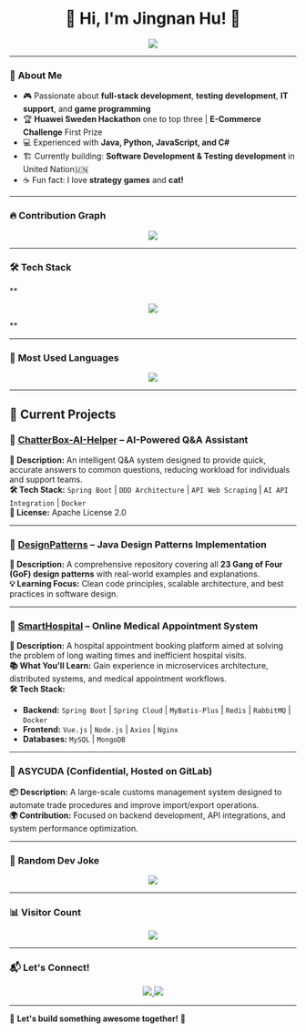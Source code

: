 <h1 align="center">👋 Hi, I'm Jingnan Hu! 🚀</h1>

<p align="center">
  <img src="https://readme-typing-svg.herokuapp.com?font=Fira+Code&duration=3000&pause=500&color=00F7EF&center=true&width=435&lines=Master's+in+Computer+Science;Game+Development+Enthusiast;AI+%7C+Big+Data+%7C+Cybersecurity;UN+Intern+%F0%9F%87%A8%F0%9F%87%AD;Always+learning+new+things!+%F0%9F%8C%8F" />
</p>

---

### 🚀 **About Me**
- 🎮 Passionate about **full-stack development**, **testing development**, **IT support**, and **game programming**
- 🏆 **Huawei Sweden Hackathon** one to top three | **E-Commerce Challenge** First Prize
- 💻 Experienced with **Java, Python, JavaScript, and C#**
- 🏗️ Currently building: **Software Development & Testing development** in United Nation🇺🇳
- ☕ Fun fact: I love **strategy games** and **cat!**

---


### 🔥 **Contribution Graph**
<p align="center">
  <img src="https://github-readme-activity-graph.vercel.app/graph?username=JingnanHu&theme=tokyo-night&hide_border=true" />
</p>

---

### 🛠 **Tech Stack**
**<p align="center">
  <img src="https://skillicons.dev/icons?i=html,css,vue,react,nodejs,axios,springboot,jakartaee,microprofile,quarkus,dubbo,mybatis,kafka,rocketmq,restapi,maven,gradle,quartz,git,mysql,mongodb,redis,docker" />
</p>**



---

### 🚀 **Most Used Languages**
<p align="center">
  <img src="https://github-readme-stats.vercel.app/api/top-langs/?username=JingnanHu&layout=compact&theme=tokyonight&hide_border=true" />
</p>

---

## 🎯 **Current Projects**

### 🔹 [ChatterBox-AI-Helper](https://github.com/JingnanHu/ChatterBox-AI-Helper) – AI-Powered Q&A Assistant  
**🤖 Description:** An intelligent Q&A system designed to provide quick, accurate answers to common questions, reducing workload for individuals and support teams.  
**🛠 Tech Stack:** `Spring Boot` | `DDD Architecture` | `API Web Scraping` | `AI API Integration` | `Docker`  
**📜 License:** Apache License 2.0  

---

### 🔹 [DesignPatterns](https://github.com/JingnanHu/DesignPatterns) – Java Design Patterns Implementation  
**📌 Description:** A comprehensive repository covering all **23 Gang of Four (GoF) design patterns** with real-world examples and explanations.  
**💡 Learning Focus:** Clean code principles, scalable architecture, and best practices in software design.  

---

### 🔹 [SmartHospital](https://github.com/JingnanHu/smartHospital) – Online Medical Appointment System  
**🏥 Description:** A hospital appointment booking platform aimed at solving the problem of long waiting times and inefficient hospital visits.  
**📚 What You'll Learn:** Gain experience in microservices architecture, distributed systems, and medical appointment workflows.  
**🛠 Tech Stack:**  
- **Backend:** `Spring Boot` | `Spring Cloud` | `MyBatis-Plus` | `Redis` | `RabbitMQ` | `Docker`  
- **Frontend:** `Vue.js` | `Node.js` | `Axios` | `Nginx`  
- **Databases:** `MySQL` | `MongoDB`  

---

### 🔹 ASYCUDA (Confidential, Hosted on GitLab)  
**📦 Description:** A large-scale customs management system designed to automate trade procedures and improve import/export operations.  
**🌍 Contribution:** Focused on backend development, API integrations, and system performance optimization.

---

### 🤣 **Random Dev Joke**
<p align="center">
  <img src="https://readme-jokes.vercel.app/api" />
</p>

---

### 📊 **Visitor Count**
<p align="center">
  <img src="https://komarev.com/ghpvc/?username=JingnanHu&label=Profile%20Views&color=blue&style=plastic" />
</p>

---

### 📬 **Let's Connect!**
<p align="center">
  <a href="https://www.linkedin.com/in/jingnanhu">
    <img src="https://img.shields.io/badge/-LinkedIn-blue?style=for-the-badge&logo=Linkedin&logoColor=white" />
  </a>
  <a href="https://github.com/JingnanHu">
    <img src="https://img.shields.io/badge/-GitHub-333?style=for-the-badge&logo=github" />
  </a>

</p>

---

🚀 **Let's build something awesome together!** 🚀

